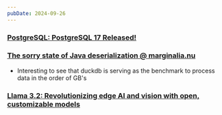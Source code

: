 ```yaml
---
pubDate: 2024-09-26
---
```


### [PostgreSQL: PostgreSQL 17 Released!](https://www.postgresql.org/about/news/postgresql-17-released-2936/)
  

### [The sorry state of Java deserialization @ marginalia.nu](https://www.marginalia.nu/log/a_110_java_io/)
  
- Interesting to see that duckdb is serving as the benchmark to process data in the order of GB's

### [Llama 3.2: Revolutionizing edge AI and vision with open, customizable models](https://ai.meta.com/blog/llama-3-2-connect-2024-vision-edge-mobile-devices/)
  
